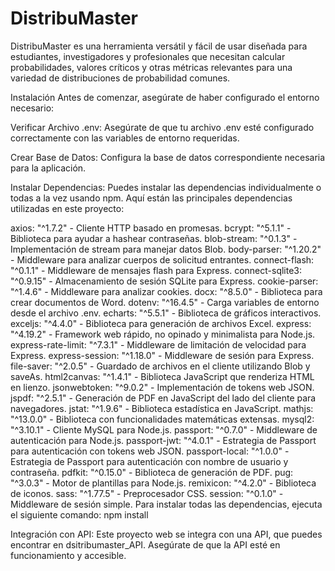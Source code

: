 # DistribuMaster
DistribuMaster es una herramienta versátil y fácil de usar diseñada para estudiantes, investigadores y profesionales que necesitan calcular probabilidades, valores críticos y otras métricas relevantes para una variedad de distribuciones de probabilidad comunes.

Instalación
Antes de comenzar, asegúrate de haber configurado el entorno necesario:

Verificar Archivo .env: Asegúrate de que tu archivo .env esté configurado correctamente con las variables de entorno requeridas.

Crear Base de Datos: Configura la base de datos correspondiente necesaria para la aplicación.

Instalar Dependencias:
Puedes instalar las dependencias individualmente o todas a la vez usando npm. Aquí están las principales dependencias utilizadas en este proyecto:

axios: "^1.7.2" - Cliente HTTP basado en promesas.
bcrypt: "^5.1.1" - Biblioteca para ayudar a hashear contraseñas.
blob-stream: "^0.1.3" - Implementación de stream para manejar datos Blob.
body-parser: "^1.20.2" - Middleware para analizar cuerpos de solicitud entrantes.
connect-flash: "^0.1.1" - Middleware de mensajes flash para Express.
connect-sqlite3: "^0.9.15" - Almacenamiento de sesión SQLite para Express.
cookie-parser: "^1.4.6" - Middleware para analizar cookies.
docx: "^8.5.0" - Biblioteca para crear documentos de Word.
dotenv: "^16.4.5" - Carga variables de entorno desde el archivo .env.
echarts: "^5.5.1" - Biblioteca de gráficos interactivos.
exceljs: "^4.4.0" - Biblioteca para generación de archivos Excel.
express: "^4.19.2" - Framework web rápido, no opinado y minimalista para Node.js.
express-rate-limit: "^7.3.1" - Middleware de limitación de velocidad para Express.
express-session: "^1.18.0" - Middleware de sesión para Express.
file-saver: "^2.0.5" - Guardado de archivos en el cliente utilizando Blob y saveAs.
html2canvas: "^1.4.1" - Biblioteca JavaScript que renderiza HTML en lienzo.
jsonwebtoken: "^9.0.2" - Implementación de tokens web JSON.
jspdf: "^2.5.1" - Generación de PDF en JavaScript del lado del cliente para navegadores.
jstat: "^1.9.6" - Biblioteca estadística en JavaScript.
mathjs: "^13.0.0" - Biblioteca con funcionalidades matemáticas extensas.
mysql2: "^3.10.1" - Cliente MySQL para Node.js.
passport: "^0.7.0" - Middleware de autenticación para Node.js.
passport-jwt: "^4.0.1" - Estrategia de Passport para autenticación con tokens web JSON.
passport-local: "^1.0.0" - Estrategia de Passport para autenticación con nombre de usuario y contraseña.
pdfkit: "^0.15.0" - Biblioteca de generación de PDF.
pug: "^3.0.3" - Motor de plantillas para Node.js.
remixicon: "^4.2.0" - Biblioteca de iconos.
sass: "^1.77.5" - Preprocesador CSS.
session: "^0.1.0" - Middleware de sesión simple.
Para instalar todas las dependencias, ejecuta el siguiente comando:
npm install
    
Integración con API:
Este proyecto web se integra con una API, que puedes encontrar en dsitribumaster_API. Asegúrate de que la API esté en funcionamiento y accesible.


